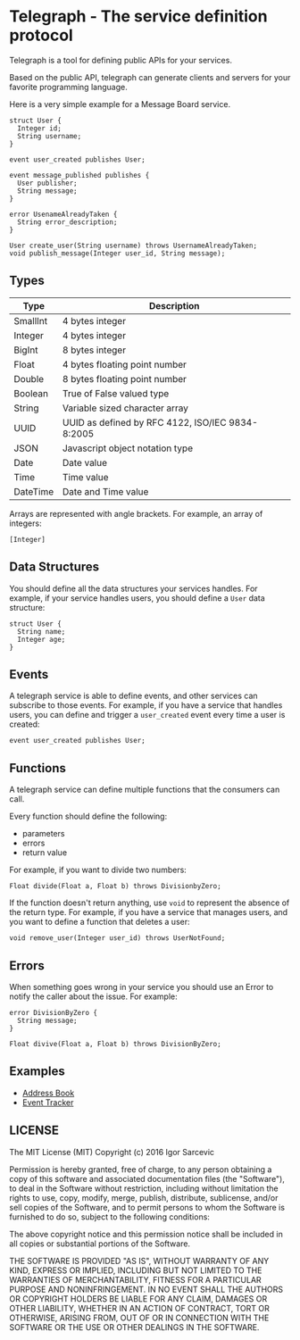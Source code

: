 # Telegraph - The service definition protocol

Telegraph is a tool for defining public APIs for your services.

Based on the public API, telegraph can generate clients and servers for your
favorite programming language.

Here is a very simple example for a Message Board service.

```
struct User {
  Integer id;
  String username;
}

event user_created publishes User;

event message_published publishes {
  User publisher;
  String message;
}

error UsenameAlreadyTaken {
  String error_description;
}

User create_user(String username) throws UsernameAlreadyTaken;
void publish_message(Integer user_id, String message);
```


## Types

| Type       | Description                                            |
| -----------|--------------------------------------------------------|
| SmallInt   | 4 bytes integer                                        |
| Integer    | 4 bytes integer                                        |
| BigInt     | 8 bytes integer                                        |
| Float      | 4 bytes floating point number                          |
| Double     | 8 bytes floating point number                          |
| Boolean    | True of False valued type                              |
| String     | Variable sized character array                         |
| UUID       | UUID as defined by RFC 4122, ISO/IEC 9834-8:2005       |
| JSON       | Javascript object notation type                        |
| Date       | Date value                                             |
| Time       | Time value                                             |
| DateTime   | Date and Time value                                    |

Arrays are represented with angle brackets. For example, an array of integers:

```
[Integer]
```

## Data Structures

You should define all the data structures your services handles. For example, if
your service handles users, you should define a `User` data structure:

```
struct User {
  String name;
  Integer age;
}
```

## Events

A telegraph service is able to define events, and other services can subscribe
to those events. For example, if you have a service that handles users, you can
define and trigger a `user_created` event every time a user is created:

```
event user_created publishes User;
```

## Functions

A telegraph service can define multiple functions that the consumers can call.

Every function should define the following:

- parameters
- errors
- return value

For example, if you want to divide two numbers:

```
Float divide(Float a, Float b) throws DivisionbyZero;
```

If the function doesn't return anything, use `void` to represent the absence of
the return type. For example, if you have a service that manages users, and you
want to define a function that deletes a user:

```
void remove_user(Integer user_id) throws UserNotFound;
```

## Errors

When something goes wrong in your service you should use an Error to notify the
caller about the issue. For example:

```
error DivisionByZero {
  String message;
}

Float divive(Float a, Float b) throws DivisionByZero;
```

## Examples

- [Address Book](docs/examples/addressbook.tg)
- [Event Tracker](docs/examples/event_tracker.tg)

## LICENSE

The MIT License (MIT)
Copyright (c) 2016 Igor Sarcevic

Permission is hereby granted, free of charge, to any person obtaining a copy of
this software and associated documentation files (the "Software"), to deal in
the Software without restriction, including without limitation the rights to
use, copy, modify, merge, publish, distribute, sublicense, and/or sell copies of
the Software, and to permit persons to whom the Software is furnished to do so,
subject to the following conditions:

The above copyright notice and this permission notice shall be included in all
copies or substantial portions of the Software.

THE SOFTWARE IS PROVIDED "AS IS", WITHOUT WARRANTY OF ANY KIND, EXPRESS OR
IMPLIED, INCLUDING BUT NOT LIMITED TO THE WARRANTIES OF MERCHANTABILITY, FITNESS
FOR A PARTICULAR PURPOSE AND NONINFRINGEMENT. IN NO EVENT SHALL THE AUTHORS OR
COPYRIGHT HOLDERS BE LIABLE FOR ANY CLAIM, DAMAGES OR OTHER LIABILITY, WHETHER
IN AN ACTION OF CONTRACT, TORT OR OTHERWISE, ARISING FROM, OUT OF OR IN
CONNECTION WITH THE SOFTWARE OR THE USE OR OTHER DEALINGS IN THE SOFTWARE.
